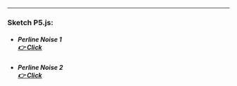 ------

### Sketch P5.js:

* ##### Perline Noise 1 <br>[👉 Click](https://editor.p5js.org/SofiaMontanari/full/g877ncGmX)
* ##### Perline Noise 2<br>[👉 Click](https://editor.p5js.org/SofiaMontanari/full/ZP_uhGnFR)



